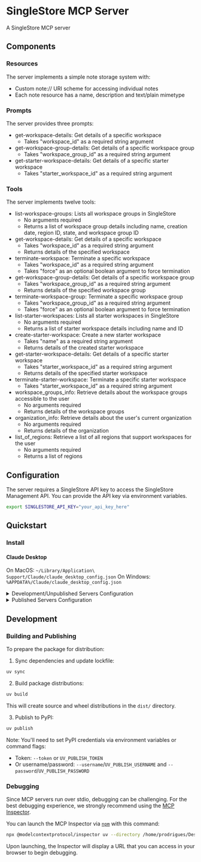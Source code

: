 # SingleStore MCP Server

A SingleStore MCP server

## Components

### Resources

The server implements a simple note storage system with:
- Custom note:// URI scheme for accessing individual notes
- Each note resource has a name, description and text/plain mimetype

### Prompts

The server provides three prompts:
- get-workspace-details: Get details of a specific workspace
  - Takes "workspace_id" as a required string argument
- get-workspace-group-details: Get details of a specific workspace group
  - Takes "workspace_group_id" as a required string argument
- get-starter-workspace-details: Get details of a specific starter workspace
  - Takes "starter_workspace_id" as a required string argument

### Tools

The server implements twelve tools:
- list-workspace-groups: Lists all workspace groups in SingleStore
  - No arguments required
  - Returns a list of workspace group details including name, creation date, region ID, state, and workspace group ID
- get-workspace-details: Get details of a specific workspace
  - Takes "workspace_id" as a required string argument
  - Returns details of the specified workspace
- terminate-workspace: Terminate a specific workspace
  - Takes "workspace_id" as a required string argument
  - Takes "force" as an optional boolean argument to force termination
- get-workspace-group-details: Get details of a specific workspace group
  - Takes "workspace_group_id" as a required string argument
  - Returns details of the specified workspace group
- terminate-workspace-group: Terminate a specific workspace group
  - Takes "workspace_group_id" as a required string argument
  - Takes "force" as an optional boolean argument to force termination
- list-starter-workspaces: Lists all starter workspaces in SingleStore
  - No arguments required
  - Returns a list of starter workspace details including name and ID
- create-starter-workspace: Create a new starter workspace
  - Takes "name" as a required string argument
  - Returns details of the created starter workspace
- get-starter-workspace-details: Get details of a specific starter workspace
  - Takes "starter_workspace_id" as a required string argument
  - Returns details of the specified starter workspace
- terminate-starter-workspace: Terminate a specific starter workspace
  - Takes "starter_workspace_id" as a required string argument
- workspace_groups_info: Retrieve details about the workspace groups accessible to the user
  - No arguments required
  - Returns details of the workspace groups
- organization_info: Retrieve details about the user's current organization
  - No arguments required
  - Returns details of the organization
- list_of_regions: Retrieve a list of all regions that support workspaces for the user
  - No arguments required
  - Returns a list of regions

## Configuration

The server requires a SingleStore API key to access the SingleStore Management API. You can provide the API key via environment variables.

```bash
export SINGLESTORE_API_KEY="your_api_key_here"
```

## Quickstart

### Install

#### Claude Desktop

On MacOS: `~/Library/Application\ Support/Claude/claude_desktop_config.json`
On Windows: `%APPDATA%/Claude/claude_desktop_config.json`

<details>
  <summary>Development/Unpublished Servers Configuration</summary>
  ```
  "mcpServers": {
    "SingleStore MCP Server": {
      "command": "uv",
      "args": [
        "--directory",
        "/home/prodrigues/Desktop/mcp-server/my-server",
        "run",
        "my-server"
      ]
    }
  }
  ```
</details>

<details>
  <summary>Published Servers Configuration</summary>
  ```
  "mcpServers": {
    "SingleStore MCP Server": {
      "command": "uvx",
      "args": [
        "my-server"
      ]
    }
  }
  ```
</details>

## Development

### Building and Publishing

To prepare the package for distribution:

1. Sync dependencies and update lockfile:
```bash
uv sync
```

2. Build package distributions:
```bash
uv build
```

This will create source and wheel distributions in the `dist/` directory.

3. Publish to PyPI:
```bash
uv publish
```

Note: You'll need to set PyPI credentials via environment variables or command flags:
- Token: `--token` or `UV_PUBLISH_TOKEN`
- Or username/password: `--username`/`UV_PUBLISH_USERNAME` and `--password`/`UV_PUBLISH_PASSWORD`

### Debugging

Since MCP servers run over stdio, debugging can be challenging. For the best debugging
experience, we strongly recommend using the [MCP Inspector](https://github.com/modelcontextprotocol/inspector).


You can launch the MCP Inspector via [`npm`](https://docs.npmjs.com/downloading-and-installing-node-js-and-npm) with this command:

```bash
npx @modelcontextprotocol/inspector uv --directory /home/prodrigues/Desktop/mcp-server/my-server run my-server
```


Upon launching, the Inspector will display a URL that you can access in your browser to begin debugging.